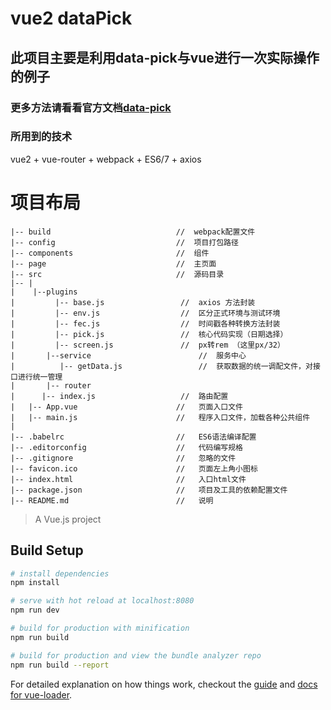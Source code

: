 # vue2 dataPick



## 此项目主要是利用data-pick与vue进行一次实际操作的例子
### 更多方法请看看官方文档[data-pick](https://github.com/benitolopez/hotel-datepicker)

### 所用到的技术
vue2  + vue-router + webpack + ES6/7 + axios



# 项目布局
```
|-- build                            //  webpack配置文件
|-- config                           //  项目打包路径
|-- components                       //  组件
|-- page                             //  主页面
|-- src                              //  源码目录
|-- |
|    |--plugins
|         |-- base.js                 //  axios 方法封装
|         |-- env.js                  //  区分正式环境与测试环境
|         |-- fec.js                  //  时间戳各种转换方法封装
|         |-- pick.js                 //  核心代码实现（日期选择）
|         |-- screen.js               //  px转rem （这里px/32）
|		|--service	                      //  服务中心
|		   |-- getData.js                 //  获取数据的统一调配文件，对接口进行统一管理
|		|-- router
|      |-- index.js                   //  路由配置
|   |-- App.vue                      //   页面入口文件
|   |-- main.js                      //   程序入口文件，加载各种公共组件
|
|-- .babelrc                         //   ES6语法编译配置
|-- .editorconfig                    //   代码编写规格
|-- .gitignore                       //   忽略的文件
|-- favicon.ico                      //   页面左上角小图标
|-- index.html                       //   入口html文件
|-- package.json                     //   项目及工具的依赖配置文件
|-- README.md                        //   说明
```
> A Vue.js project
## Build Setup

``` bash
# install dependencies
npm install

# serve with hot reload at localhost:8080
npm run dev

# build for production with minification
npm run build

# build for production and view the bundle analyzer repo
npm run build --report
```

For detailed explanation on how things work, checkout the [guide](http://vuejs-templates.github.io/webpack/) and [docs for vue-loader](http://vuejs.github.io/vue-loader).
